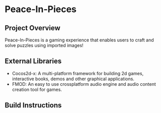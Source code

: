 # Peace-In-Pieces

## Project Overview
Peace-In-Pieces is a gaming experience that enables users to craft and solve puzzles using imported images!

## External Libraries
- Cocos2d-x: A multi-platform framework for building 2d games, interactive books, demos and other graphical applications.
- FMOD: An easy to use crossplatform audio engine and audio content creation tool for games.

## Build Instructions
